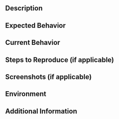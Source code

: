 ## Description
<!-- Briefly describe the issue or feature request -->

## Expected Behavior
<!-- Describe the expected behavior or outcome -->

## Current Behavior
<!-- Describe the current behavior or any issues being faced -->

## Steps to Reproduce (if applicable)
<!-- Provide a step-by-step guide to reproduce the issue -->

## Screenshots (if applicable)
<!-- Include screenshots to help illustrate the issue, if relevant -->

## Environment
<!-- Include details about the environment where the issue occurred (e.g., operating system, browser, version) -->

## Additional Information
<!-- Add any additional information that might be useful for addressing the issue -->

